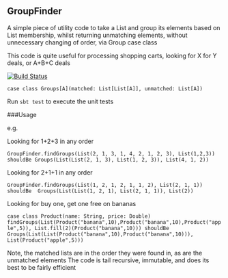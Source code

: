 
## GroupFinder

A simple piece of utility code to take a List and group its elements based on List membership, 
whilst returning unmatching elements, without unnecessary changing of order, via Group case class

This code is quite useful for processing shopping carts, looking for X for Y deals, or A+B+C deals

[![Build Status](https://travis-ci.org/fancellu/GroupFinder.svg?branch=master)](https://travis-ci.org/fancellu/GroupFinder)

`case class Groups[A](matched: List[List[A]], unmatched: List[A])`

Run `sbt test` to execute the unit tests

###Usage

e.g.

Looking for 1+2+3 in any order
 
`GroupFinder.findGroups(List(2, 1, 3, 1, 4, 2, 1, 2, 3), List(1,2,3)) shouldBe
           Groups(List(List(2, 1, 3), List(1, 2, 3)), List(4, 1, 2))`
 
Looking for 2+1+1 in any order 
 
`GroupFinder.findGroups(List(1, 2, 1, 2, 1, 1, 2), List(2, 1, 1)) shouldBe 
    Groups(List(List(1, 2, 1), List(2, 1, 1)), List(2))`
    
Looking for buy one, get one free on bananas    

`case class Product(name: String, price: Double)
         findGroups(List(Product("banana",10),Product("banana",10),Product("apple",5)), List.fill(2)(Product("banana",10))) shouldBe         
           Groups(List(List(Product("banana",10),Product("banana",10))), List(Product("apple",5)))`    
  
Note, the matched lists are in the order they were found in, as are the unmatched elements
The code is tail recursive, immutable, and does its best to be fairly efficient

